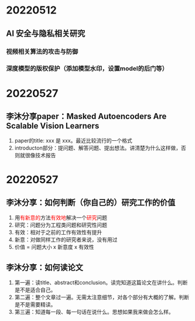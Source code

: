 # 20220512
## AI 安全与隐私相关研究
### 视频相关算法的攻击与防御
### 深度模型的版权保护（添加模型水印，设置model的后门等）
# 20220527
## 李沐分享paper：Masked Autoencoders Are Scalable Vision Learners
1. paper的title: xxx 是 xxx。最近比较流行的一个格式
2. introducton部分：提问题、解答问题、提出想法。讲清楚为什么这样做，否则就很像技术报告
# 20220527
## 李沐分享：如何判断（你自己的）研究工作的价值
1. 用<font color=red>有新意的</font>方法<font color=red>有效地</font>解决一个<font color=red>研究</font>问题
2. 研究：问题分为工程类问题和研究性问题
3. 有效：相对于之前的工作有效性有提升
4. 新意：对做同样工作的研究者来说，没有用过
5. 价值 = 问题大小 x 新意度 x 有效性
## 李沐分享：如何读论文
1. 第一遍：读title、abstract和conclusion。读完知道这篇论文在讲什么。判断是不是适合自己。
2. 第二遍：整个文章过一遍。无需太注意细节，对各个部分有大概的了解。判断是不是需要精读。
3. 第三遍：知道每一段、每一句话在说什么。思想如果我来做会怎么样。
